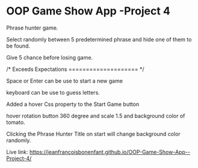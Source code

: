 # OOP Game Show App -Project 4

Phrase hunter game.

Select randomly between 5 predetermined phrase and hide one of them to be found.

Give 5 chance before losing game.

/\* Exceeds Expectations
==================== \*/

Space or Enter can be use to start a new game

keyboard can be use to guess letters.

Added a hover Css property to the Start Game button

hover rotation button 360 degree and scale 1.5
and background color of tomato.

Clicking the Phrase Hunter Title on start will change
background color randomly.

Live link: https://jeanfrancoisbonenfant.github.io/OOP-Game-Show-App--Project-4/
